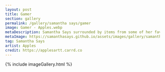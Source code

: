 ```yaml
---
layout: post
title: Gamer
section: gallery
permalink: /gallery/samantha says/gamer
image: Gamer - Apples.webp
metaDescription: Samantha Says surrounded by items from some of her favourite games. Commissioned from Apples.
metaImage: https://samanthasays.github.io/assets/images/gallery/samantha says/Gamer - Apples.webp
tag: Samantha Says
artist: Apples
credit: https://applesartt.carrd.co
---
```

{% include imageGallery.html %}